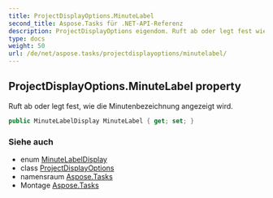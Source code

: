 ```yaml
---
title: ProjectDisplayOptions.MinuteLabel
second_title: Aspose.Tasks für .NET-API-Referenz
description: ProjectDisplayOptions eigendom. Ruft ab oder legt fest wie die Minutenbezeichnung angezeigt wird.
type: docs
weight: 50
url: /de/net/aspose.tasks/projectdisplayoptions/minutelabel/
---
```

## ProjectDisplayOptions.MinuteLabel property

Ruft ab oder legt fest, wie die Minutenbezeichnung angezeigt wird.

```csharp
public MinuteLabelDisplay MinuteLabel { get; set; }
```

### Siehe auch

* enum [MinuteLabelDisplay](../../minutelabeldisplay/)
* class [ProjectDisplayOptions](../)
* namensraum [Aspose.Tasks](../../projectdisplayoptions/)
* Montage [Aspose.Tasks](../../../)


